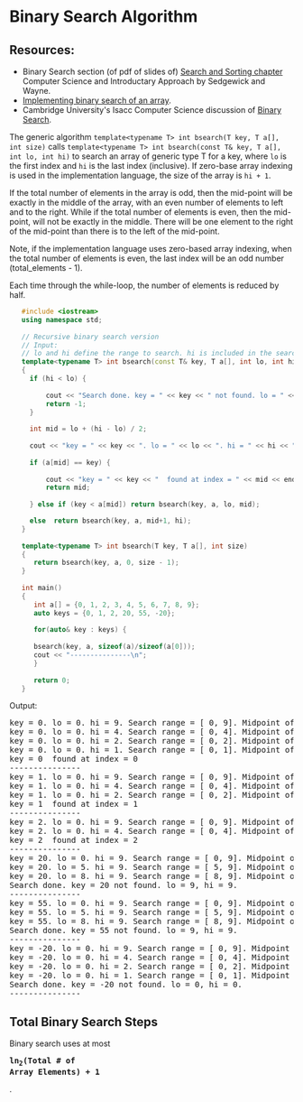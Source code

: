 # Binary Search Algorithm

## Resources:

* Binary Search section (of pdf of slides of) [Search and Sorting chapter](https://introcs.cs.princeton.edu/java/lectures/keynote/CS.11.SearchSort.pdf)  Computer Science and Introductary Approach by Sedgewick and Wayne.
* [Implementing binary search of an array](https://www.khanacademy.org/computing/computer-science/algorithms/binary-search/a/implementing-binary-search-of-an-array).
* Cambridge University's Isacc Computer Science discussion of [Binary Search](https://isaaccomputerscience.org/concepts/dsa_search_binary?examBoard=all&stage=all).

The generic algorithm ``template<typename T> int bsearch(T key, T a[], int size)`` calls ``template<typename T> int bsearch(const T& key, T a[], int lo, int hi)`` to search an array of generic type T for a key, where ``lo`` is the
first index and ``hi`` is the last index (inclusive). If zero-base array indexing is used in the implementation language, the size of the array is ``hi + 1``.
    
If the total number of elements in the array is odd, then the mid-point will be exactly in the middle of the array, with an even number of elements to left and to the right. While if the total
number of elements is even, then the mid-point, will not be exactly in the middle. There will be one element to the right of the mid-point than there is  to the left of the mid-point.

Note, if the implementation language uses zero-based array indexing, when the total number of elements is even, the last index will be an odd number (total\_elements - 1). 

Each time through the while-loop, the number of elements is reduced by half.

```cpp
   #include <iostream>
   using namespace std;
   
   // Recursive binary search version
   // Input:
   // lo and hi define the range to search. hi is included in the search. 
   template<typename T> int bsearch(const T& key, T a[], int lo, int hi) 
   {
     if (hi < lo) {
   
         cout << "Search done. key = " << key << " not found. lo = " << lo << ", hi = " << hi << ".\n";
         return -1;
     }
   
     int mid = lo + (hi - lo) / 2;
   
     cout << "key = " << key << ". lo = " << lo << ". hi = " << hi << ". Search range = [ " << lo << ", " << hi << "]. Midpoint of range = " << mid << endl;
   
     if (a[mid] == key) {
   
         cout << "key = " << key << "  found at index = " << mid << endl;
         return mid;
   
     } else if (key < a[mid]) return bsearch(key, a, lo, mid);

     else  return bsearch(key, a, mid+1, hi);
   }
   
   template<typename T> int bsearch(T key, T a[], int size)
   {
      return bsearch(key, a, 0, size - 1);
   }
   
   int main()
   {
      int a[] = {0, 1, 2, 3, 4, 5, 6, 7, 8, 9};
      auto keys = {0, 1, 2, 20, 55, -20};
   
      for(auto& key : keys) {
   
	  bsearch(key, a, sizeof(a)/sizeof(a[0]));
	  cout << "---------------\n";
      }
   
      return 0;
   }
```

Output:

<pre>
key = 0. lo = 0. hi = 9. Search range = [ 0, 9]. Midpoint of range = 4
key = 0. lo = 0. hi = 4. Search range = [ 0, 4]. Midpoint of range = 2
key = 0. lo = 0. hi = 2. Search range = [ 0, 2]. Midpoint of range = 1
key = 0. lo = 0. hi = 1. Search range = [ 0, 1]. Midpoint of range = 0
key = 0  found at index = 0
---------------
key = 1. lo = 0. hi = 9. Search range = [ 0, 9]. Midpoint of range = 4
key = 1. lo = 0. hi = 4. Search range = [ 0, 4]. Midpoint of range = 2
key = 1. lo = 0. hi = 2. Search range = [ 0, 2]. Midpoint of range = 1
key = 1  found at index = 1
---------------
key = 2. lo = 0. hi = 9. Search range = [ 0, 9]. Midpoint of range = 4
key = 2. lo = 0. hi = 4. Search range = [ 0, 4]. Midpoint of range = 2
key = 2  found at index = 2
---------------
key = 20. lo = 0. hi = 9. Search range = [ 0, 9]. Midpoint of range = 4
key = 20. lo = 5. hi = 9. Search range = [ 5, 9]. Midpoint of range = 7
key = 20. lo = 8. hi = 9. Search range = [ 8, 9]. Midpoint of range = 8
Search done. key = 20 not found. lo = 9, hi = 9.
---------------
key = 55. lo = 0. hi = 9. Search range = [ 0, 9]. Midpoint of range = 4
key = 55. lo = 5. hi = 9. Search range = [ 5, 9]. Midpoint of range = 7
key = 55. lo = 8. hi = 9. Search range = [ 8, 9]. Midpoint of range = 8
Search done. key = 55 not found. lo = 9, hi = 9.
---------------
key = -20. lo = 0. hi = 9. Search range = [ 0, 9]. Midpoint of range = 4
key = -20. lo = 0. hi = 4. Search range = [ 0, 4]. Midpoint of range = 2
key = -20. lo = 0. hi = 2. Search range = [ 0, 2]. Midpoint of range = 1
key = -20. lo = 0. hi = 1. Search range = [ 0, 1]. Midpoint of range = 0
Search done. key = -20 not found. lo = 0, hi = 0.
---------------
</pre>


## Total Binary Search Steps

Binary search uses at most **<pre style='font-family: monospace'>ln<sub>2</sub>(Total # of Array Elements) + 1</pre>**.

